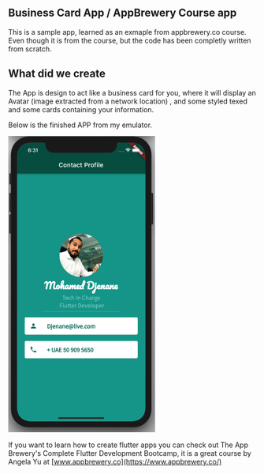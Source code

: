 ## Business Card App  / AppBrewery Course app


This is a sample app, learned as an exmaple from appbrewery.co course.
Even though it is from the course, but the code has been completly written from scratch.


## What did we create

The App is design to act like a business card for you, where it will display an Avatar (image extracted from a network location) , and some styled texed and some cards containing your information.

Below is the finished APP from my emulator.


<img src="https://github.com/TechInCharge/Business-Card-App/blob/master/Screen%20Shot%202020-06-20%20at%206.31.23%20PM.png" alt="alt text" width="whatever" height="600">



If you want to learn how to create flutter apps you can check out The App Brewery's Complete Flutter Development Bootcamp, it is a great course by Angela Yu at [www.appbrewery.co](https://www.appbrewery.co/)
